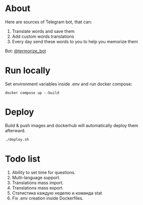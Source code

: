 # About

Here are sources of Telegram bot, that can:

1. Translate words and save them
2. Add custom words translations
3. Every day send these words to you to help you memorize them

Bot: [@termorize_bot](https://t.me/termorize_bot)

# Run locally

Set environment variables inside .env and run docker compose:

```shell
docker compose up --build
```

# Deploy

Build & push images and dockerhub will automatically deploy them afterward.

```bash
./deploy.sh
```

# Todo list

1. Ability to set time for questions.
2. Multi-language support.
3. Translations mass import.
4. Translations mass export.
5. Статистика каждую неделю и команда stat
6. Fix .env creation inside Dockerfiles.
